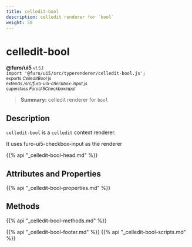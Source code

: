 ```yaml
---
title: celledit-bool
description: celledit renderer for `bool`
weight: 50
---
```


# celledit-bool
**@furo/ui5** <small>v1.5.1</small>
<br>`import '@furo/ui5/src/typerenderer/celledit-bool.js';`<small>
<br>exports *CelleditBool* js
<br>extends */src/furo-ui5-checkbox-input.js*
<br>superclass *FuroUi5CheckboxInput*</small>

> **Summary:** celledit renderer for `bool`

## Description

`celledit-bool` is a `celledit` context renderer.

It uses furo-ui5-checkbox-input as the renderer

{{% api "_celledit-bool-head.md" %}}

## Attributes and Properties
{{% api "_celledit-bool-properties.md" %}}




## Methods
{{% api "_celledit-bool-methods.md" %}}






{{% api "_celledit-bool-footer.md" %}}
{{% api "_celledit-bool-scripts.md" %}}
